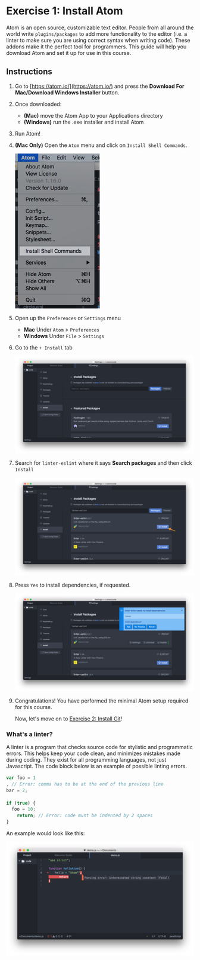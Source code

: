 # Exercise 1: Install Atom

Atom is an open source, customizable text editor. People from all around the world write `plugins/packages` to add more functionality to the editor (i.e. a linter to make sure you are using correct syntax when writing code). These addons make it the perfect tool for programmers. This guide will help you download Atom and set it up for use in this course.

## Instructions

1. Go to [https://atom.io/](https://atom.io/) and press the **Download For Mac/Download Windows Installer** button.

1. Once downloaded:

    - **(Mac)** move the Atom App to your Applications directory
    - **(Windows)** run the .exe installer and install Atom

1. Run Atom!

1. **(Mac Only)** Open the `Atom` menu and click on `Install Shell Commands`.

    ![](img/atom-shortcuts.png)

1. Open up the `Preferences` or `Settings` menu

    - **Mac** Under `Atom` > `Preferences`
    - **Windows** Under `File` > `Settings`

1. Go to the `+ Install` tab

    ![Atom +Install Tab](./img/atom-install-tab.png)

1. Search for `linter-eslint` where it says **Search packages** and
  then click `Install`

    ![Linter Package](./img/atom-linter-package.png)

1. Press `Yes` to install dependencies, if requested.

    ![Linter Dependencies](./img/atom-linter-dependency.png)

1. Congratulations! You have performed the minimal Atom setup required for this course.

   Now, let's move on to [Exercise 2: Install Git](./gitInstall.md)!

### What's a linter?

A linter is a program that checks source code for stylistic and programmatic
errors. This helps keep your code clean, and minimizes mistakes made during
coding. They exist for all programming languages, not just Javascript. The code
block below is an example of possible linting errors.

```javascript
var foo = 1
, // Error: comma has to be at the end of the previous line
bar = 2;

if (true) {
  foo = 10;
    return; // Error: code must be indented by 2 spaces
}
```

An example would look like this:

![Linter Example](./img/atom-linter-demo.png)

